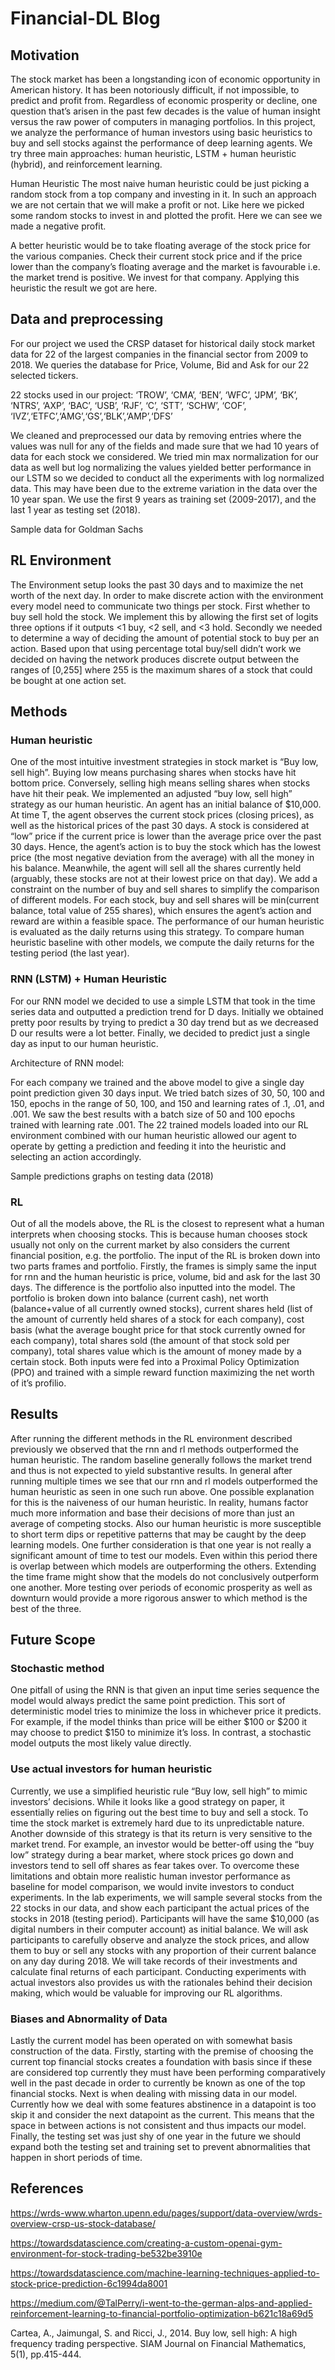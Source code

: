 # Financial-DL Blog

## Motivation
The stock market has been a longstanding icon of economic opportunity in American history. It has been notoriously difficult, if not impossible, to predict and profit from. Regardless of economic prosperity or decline, one question that’s arisen in the past few decades is the value of human insight versus the raw power of computers in managing portfolios. In this project, we analyze the performance of human investors using basic heuristics to buy and sell stocks against the performance of deep learning agents. We try three main approaches: human heuristic, LSTM + human heuristic (hybrid), and reinforcement learning. 



Human Heuristic
The most naive human heuristic could be just picking a random stock from a top company and investing in it. In such an approach we are not certain that we will make a profit or not. Like here we picked some random stocks to invest in and plotted the profit.
Here we can see we made a negative profit.


A better heuristic would be to take floating average of the stock price for the various companies. Check their current stock price and if the price lower than the company’s floating average and the market is favourable i.e. the market trend is positive. We invest for that company. Applying this heuristic the result we got are here. 





## Data and preprocessing

For our project we used the CRSP dataset for historical daily stock market data for 22 of the largest companies in the financial sector from 2009 to 2018. We queries the database for Price, Volume, Bid and Ask for our 22 selected tickers. 

22 stocks used in our project:
‘TROW’, ‘CMA’, ‘BEN’, ‘WFC’, ‘JPM’, ‘BK’, ‘NTRS’, ‘AXP’, ‘BAC’, ‘USB’, ‘RJF’, ‘C’, ‘STT’, ‘SCHW’, ‘COF’, ‘IVZ’,‘ETFC’,‘AMG’,‘GS’,‘BLK’,‘AMP’,‘DFS’

We cleaned and preprocessed our data by removing entries where the values was null for any of the fields and made sure that we had 10 years of data for each stock we considered. We tried min max normalization for our data as well but log normalizing the values yielded better performance in our LSTM so we decided to conduct all the experiments with log normalized data. This may have been due to the extreme variation in the data over the 10 year span. We use the first 9 years as training set (2009-2017), and the last 1 year as testing set (2018). 

Sample data for Goldman Sachs



## RL Environment

The Environment setup looks the past 30 days and to maximize the net worth of the next day. In order to make discrete action with the environment every model need to communicate two things per stock. First whether to buy sell hold the stock. We implement this by allowing the first set of logits three options if it outputs <1 buy, <2 sell, and <3 hold. Secondly we needed to determine a way of deciding the amount of potential stock to buy per an action. Based upon that using percentage total buy/sell didn’t work we decided on having the network produces discrete output between the ranges of [0,255] where 255 is the maximum shares of a stock that could be bought at one action set. 
	
## Methods
### Human heuristic
One of the most intuitive investment strategies in stock market is “Buy low, sell high”. Buying low means purchasing shares when stocks have hit bottom price. Conversely, selling high means selling shares when stocks have hit their peak. We implemented an adjusted “buy low, sell high” strategy as our human heuristic. An agent has an initial balance of $10,000. At time T, the agent observes the current stock prices (closing prices), as well as the historical prices of the past 30 days. A stock is considered at “low” price if the current price is lower than the average price over the past 30 days. Hence, the agent’s action is to buy the stock which has the lowest price (the most negative deviation from the average) with all the money in his balance. Meanwhile, the agent will sell all the shares currently held (arguably, these stocks are not at their lowest price on that day). We add a constraint on the number of buy and sell shares to simplify the comparison of different models. For each stock, buy and sell shares will be min(current balance, total value of 255 shares), which ensures the agent’s action and reward are within a feasible space. The performance of our human heuristic is evaluated as the daily returns using this strategy. To compare human heuristic baseline with other models, we compute the daily returns for the testing period (the last year). 

### RNN (LSTM) + Human Heuristic
For our RNN model we decided to use a simple LSTM that took in the time series data and outputted a prediction trend for D days. Initially we obtained pretty poor results by trying to predict a 30 day trend but as we decreased D our results were a lot better. Finally, we decided to predict just a single day as input to our human heuristic. 

Architecture of RNN model:


For each company we trained and the above model to give a single day point prediction given 30 days input. We tried batch sizes of 30, 50, 100  and 150, epochs in the range of 50, 100, and 150 and learning rates of .1, .01, and .001. We saw the best results with a batch size of 50 and 100 epochs trained with learning rate .001.  The 22 trained models loaded into our RL environment combined with our human heuristic allowed our agent to operate by getting a prediction and feeding it into the heuristic and selecting an action accordingly.

Sample predictions graphs on testing data (2018)



### RL

Out of all the models above, the RL is the closest to represent what a human interprets when choosing stocks. This is because human chooses stock usually not only on the current market by also considers the current financial position, e.g. the portfolio. The input of the RL is broken down into two parts frames and portfolio. Firstly, the frames is simply same the input for rnn and the human heuristic is price, volume, bid and ask for the last 30 days. The difference is the portfolio also inputted into the model. The portfolio is broken down into balance (current cash), net worth (balance+value of all currently owned stocks), current shares held (list of the amount of currently held shares of a stock for each company), cost basis (what the average bought price for that stock currently owned for each company), total shares sold (the amount of that stock sold per company), total shares value which is the amount of money made by a certain stock. Both inputs were fed into a Proximal Policy Optimization (PPO) and trained with a simple reward function maximizing the net worth of it’s profilio.   

## Results

After running the different methods in the RL environment described previously we observed that the rnn and rl methods outperformed the human heuristic. The random baseline generally follows the market trend and thus is not expected to yield substantive results. In general after running multiple times we see that our rnn and rl models outperformed the human heuristic as seen in one such run above. One possible explanation for this is the naiveness of our human heuristic. In reality, humans factor much more information and base their decisions of more than just an average of competing stocks. Also our human heuristic is more susceptible to short term dips or repetitive patterns that may be caught by the deep learning models. One further consideration is that one year is not really a significant amount of time to test our models. Even within this period there is overlap between which models are outperforming the others. Extending the time frame might show that the models do not conclusively outperform one another. More testing over periods of economic prosperity as well as downturn would provide a more rigorous answer to which method is the best of the three.
 


## Future Scope
### Stochastic method
One pitfall of using the RNN is that given an input time series sequence the model would always predict the same point prediction. This sort of deterministic model tries to minimize the loss in whichever price it predicts. For example, if the model thinks than price will be either $100 or $200 it may choose to predict $150 to minimize it’s loss. In contrast, a stochastic model outputs the most likely value directly.

### Use actual investors for human heuristic
Currently, we use a simplified heuristic rule “Buy low, sell high” to mimic investors’ decisions. While it looks like a good strategy on paper, it essentially relies on figuring out the best time to buy and sell a stock. To time the stock market is extremely hard due to its unpredictable nature. Another downside of this strategy is that its return is very sensitive to the market trend. For example, an investor would be better-off using the “buy low” strategy during a bear market, where stock prices go down and investors tend to sell off shares as fear takes over. 
To overcome these limitations and obtain more realistic human investor performance as baseline for model comparison, we would invite investors to conduct experiments. In the lab experiments, we will sample several stocks from the 22 stocks in our data, and show each participant the actual prices of the stocks in 2018 (testing period). Participants will have the same $10,000 (as digital numbers in their computer account) as initial balance. We will ask participants to carefully observe and analyze the stock prices, and allow them to buy or sell any stocks with any proportion of their current balance on any day during 2018. We will take records of their investments and calculate final returns of each participant. Conducting experiments with actual investors also provides us with the rationales behind their decision making, which would be valuable for improving our RL algorithms. 

### Biases and Abnormality of Data
Lastly the current model has been operated on with somewhat basis construction of the data. Firstly, starting with the premise of choosing the current top financial stocks creates a foundation with basis since if these are considered top currently they must have been performing comparatively well in the past decade in order to currently be known as one of the  top financial stocks. Next is when dealing with missing data in our model. Currently how we deal with some features abstinence in a datapoint is too skip it and consider the next datapoint as the current. This means that the space in between actions is not consistent and thus impacts our model. Finally, the testing set was just shy of one year in the future we should expand both the testing set and training set to prevent abnormalities that happen in short periods of time.    

## References

https://wrds-www.wharton.upenn.edu/pages/support/data-overview/wrds-overview-crsp-us-stock-database/

https://towardsdatascience.com/creating-a-custom-openai-gym-environment-for-stock-trading-be532be3910e

https://towardsdatascience.com/machine-learning-techniques-applied-to-stock-price-prediction-6c1994da8001

https://medium.com/@TalPerry/i-went-to-the-german-alps-and-applied-reinforcement-learning-to-financial-portfolio-optimization-b621c18a69d5

Cartea, A., Jaimungal, S. and Ricci, J., 2014. Buy low, sell high: A high frequency trading perspective. SIAM Journal on Financial Mathematics, 5(1), pp.415-444.
 
